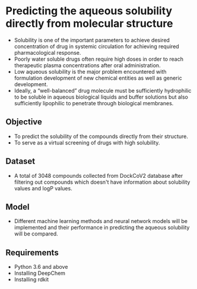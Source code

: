 # Predicting the aqueous solubility directly from molecular structure

* Solubility is one of the important parameters to achieve desired concentration of drug in systemic circulation for achieving required pharmacological response.
* Poorly water soluble drugs often require high doses in order to reach therapeutic plasma concentrations after oral administration.
* Low aqueous solubility is the major problem encountered with formulation development of new chemical entities as well as generic development.
* Ideally, a “well-balanced” drug molecule must be sufficiently hydrophilic to be soluble in aqueous biological liquids and buffer solutions but also sufficiently lipophilic to penetrate through biological membranes.

## Objective
* To predict the solubility of the compounds directly from their structure.
* To serve as a virtual screening of drugs with high solubility.

## Dataset
* A total of 3048 compounds collected from DockCoV2 database after filtering out compounds which doesn't have information about solubility values and logP values.

## Model
* Different machine learning methods and neural network models will be implemented and their performance in predicting the aqueous solubility will be compared.

## Requirements
* Python 3.6 and above
* Installing DeepChem
* Installing rdkit

